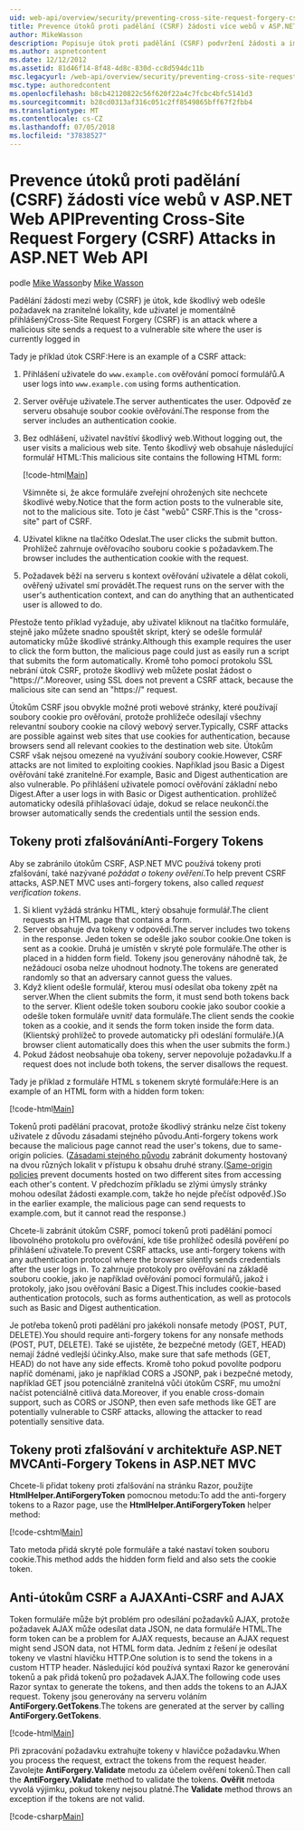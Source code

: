 ```yaml
---
uid: web-api/overview/security/preventing-cross-site-request-forgery-csrf-attacks
title: Prevence útoků proti padělání (CSRF) žádosti více webů v ASP.NET Web API | Dokumentace Microsoftu
author: MikeWasson
description: Popisuje útok proti padělání (CSRF) podvržení žádosti a implementovat opatření proti CSRF v ASP.NET Web API.
ms.author: aspnetcontent
ms.date: 12/12/2012
ms.assetid: 81d46f14-8f48-4d8c-830d-cc8d594dc11b
msc.legacyurl: /web-api/overview/security/preventing-cross-site-request-forgery-csrf-attacks
msc.type: authoredcontent
ms.openlocfilehash: b8cb42120822c56f620f22a4c7fcbc4bfc5141d3
ms.sourcegitcommit: b28cd0313af316c051c2ff8549865bff67f2fbb4
ms.translationtype: MT
ms.contentlocale: cs-CZ
ms.lasthandoff: 07/05/2018
ms.locfileid: "37838527"
---
```

<a name="preventing-cross-site-request-forgery-csrf-attacks-in-aspnet-web-api"></a><span data-ttu-id="e812e-103">Prevence útoků proti padělání (CSRF) žádosti více webů v ASP.NET Web API</span><span class="sxs-lookup"><span data-stu-id="e812e-103">Preventing Cross-Site Request Forgery (CSRF) Attacks in ASP.NET Web API</span></span>
====================
<span data-ttu-id="e812e-104">podle [Mike Wasson](https://github.com/MikeWasson)</span><span class="sxs-lookup"><span data-stu-id="e812e-104">by [Mike Wasson](https://github.com/MikeWasson)</span></span>

<span data-ttu-id="e812e-105">Padělání žádosti mezi weby (CSRF) je útok, kde škodlivý web odešle požadavek na zranitelné lokality, kde uživatel je momentálně přihlášený</span><span class="sxs-lookup"><span data-stu-id="e812e-105">Cross-Site Request Forgery (CSRF) is an attack where a malicious site sends a request to a vulnerable site where the user is currently logged in</span></span>

<span data-ttu-id="e812e-106">Tady je příklad útok CSRF:</span><span class="sxs-lookup"><span data-stu-id="e812e-106">Here is an example of a CSRF attack:</span></span>

1. <span data-ttu-id="e812e-107">Přihlášení uživatele do `www.example.com` ověřování pomocí formulářů.</span><span class="sxs-lookup"><span data-stu-id="e812e-107">A user logs into `www.example.com` using forms authentication.</span></span>
2. <span data-ttu-id="e812e-108">Server ověřuje uživatele.</span><span class="sxs-lookup"><span data-stu-id="e812e-108">The server authenticates the user.</span></span> <span data-ttu-id="e812e-109">Odpověď ze serveru obsahuje soubor cookie ověřování.</span><span class="sxs-lookup"><span data-stu-id="e812e-109">The response from the server includes an authentication cookie.</span></span>
3. <span data-ttu-id="e812e-110">Bez odhlášení, uživatel navštíví škodlivý web.</span><span class="sxs-lookup"><span data-stu-id="e812e-110">Without logging out, the user visits a malicious web site.</span></span> <span data-ttu-id="e812e-111">Tento škodlivý web obsahuje následující formulář HTML:</span><span class="sxs-lookup"><span data-stu-id="e812e-111">This malicious site contains the following HTML form:</span></span> 

    [!code-html[Main](preventing-cross-site-request-forgery-csrf-attacks/samples/sample1.html)]

    <span data-ttu-id="e812e-112">Všimněte si, že akce formuláře zveřejní ohrožených site nechcete škodlivé weby.</span><span class="sxs-lookup"><span data-stu-id="e812e-112">Notice that the form action posts to the vulnerable site, not to the malicious site.</span></span> <span data-ttu-id="e812e-113">Toto je část "webů" CSRF.</span><span class="sxs-lookup"><span data-stu-id="e812e-113">This is the "cross-site" part of CSRF.</span></span>
4. <span data-ttu-id="e812e-114">Uživatel klikne na tlačítko Odeslat.</span><span class="sxs-lookup"><span data-stu-id="e812e-114">The user clicks the submit button.</span></span> <span data-ttu-id="e812e-115">Prohlížeč zahrnuje ověřovacího souboru cookie s požadavkem.</span><span class="sxs-lookup"><span data-stu-id="e812e-115">The browser includes the authentication cookie with the request.</span></span>
5. <span data-ttu-id="e812e-116">Požadavek běží na serveru s kontext ověřování uživatele a dělat cokoli, ověřený uživatel smí provádět.</span><span class="sxs-lookup"><span data-stu-id="e812e-116">The request runs on the server with the user's authentication context, and can do anything that an authenticated user is allowed to do.</span></span>

<span data-ttu-id="e812e-117">Přestože tento příklad vyžaduje, aby uživatel kliknout na tlačítko formuláře, stejně jako můžete snadno spouštět skript, který se odešle formulář automaticky může škodlivé stránky.</span><span class="sxs-lookup"><span data-stu-id="e812e-117">Although this example requires the user to click the form button, the malicious page could just as easily run a script that submits the form automatically.</span></span> <span data-ttu-id="e812e-118">Kromě toho pomocí protokolu SSL nebrání útok CSRF, protože škodlivý web můžete poslat žádost o "https://".</span><span class="sxs-lookup"><span data-stu-id="e812e-118">Moreover, using SSL does not prevent a CSRF attack, because the malicious site can send an "https://" request.</span></span>

<span data-ttu-id="e812e-119">Útokům CSRF jsou obvykle možné proti webové stránky, které používají soubory cookie pro ověřování, protože prohlížeče odesílají všechny relevantní soubory cookie na cílový webový server.</span><span class="sxs-lookup"><span data-stu-id="e812e-119">Typically, CSRF attacks are possible against web sites that use cookies for authentication, because browsers send all relevant cookies to the destination web site.</span></span> <span data-ttu-id="e812e-120">Útokům CSRF však nejsou omezené na využívání soubory cookie.</span><span class="sxs-lookup"><span data-stu-id="e812e-120">However, CSRF attacks are not limited to exploiting cookies.</span></span> <span data-ttu-id="e812e-121">Například jsou Basic a Digest ověřování také zranitelné.</span><span class="sxs-lookup"><span data-stu-id="e812e-121">For example, Basic and Digest authentication are also vulnerable.</span></span> <span data-ttu-id="e812e-122">Po přihlášení uživatele pomocí ověřování základní nebo Digest.</span><span class="sxs-lookup"><span data-stu-id="e812e-122">After a user logs in with Basic or Digest authentication.</span></span> <span data-ttu-id="e812e-123">prohlížeč automaticky odesílá přihlašovací údaje, dokud se relace neukončí.</span><span class="sxs-lookup"><span data-stu-id="e812e-123">the browser automatically sends the credentials until the session ends.</span></span>

## <a name="anti-forgery-tokens"></a><span data-ttu-id="e812e-124">Tokeny proti zfalšování</span><span class="sxs-lookup"><span data-stu-id="e812e-124">Anti-Forgery Tokens</span></span>

<span data-ttu-id="e812e-125">Aby se zabránilo útokům CSRF, ASP.NET MVC používá tokeny proti zfalšování, také nazývané *požádat o tokeny ověření*.</span><span class="sxs-lookup"><span data-stu-id="e812e-125">To help prevent CSRF attacks, ASP.NET MVC uses anti-forgery tokens, also called *request verification tokens*.</span></span>

1. <span data-ttu-id="e812e-126">Si klient vyžádá stránku HTML, který obsahuje formulář.</span><span class="sxs-lookup"><span data-stu-id="e812e-126">The client requests an HTML page that contains a form.</span></span>
2. <span data-ttu-id="e812e-127">Server obsahuje dva tokeny v odpovědi.</span><span class="sxs-lookup"><span data-stu-id="e812e-127">The server includes two tokens in the response.</span></span> <span data-ttu-id="e812e-128">Jeden token se odešle jako soubor cookie.</span><span class="sxs-lookup"><span data-stu-id="e812e-128">One token is sent as a cookie.</span></span> <span data-ttu-id="e812e-129">Druhá je umístěn v skryté pole formuláře.</span><span class="sxs-lookup"><span data-stu-id="e812e-129">The other is placed in a hidden form field.</span></span> <span data-ttu-id="e812e-130">Tokeny jsou generovány náhodně tak, že nežádoucí osoba nelze uhodnout hodnoty.</span><span class="sxs-lookup"><span data-stu-id="e812e-130">The tokens are generated randomly so that an adversary cannot guess the values.</span></span>
3. <span data-ttu-id="e812e-131">Když klient odešle formulář, kterou musí odesílat oba tokeny zpět na server.</span><span class="sxs-lookup"><span data-stu-id="e812e-131">When the client submits the form, it must send both tokens back to the server.</span></span> <span data-ttu-id="e812e-132">Klient odešle token souboru cookie jako soubor cookie a odešle token formuláře uvnitř data formuláře.</span><span class="sxs-lookup"><span data-stu-id="e812e-132">The client sends the cookie token as a cookie, and it sends the form token inside the form data.</span></span> <span data-ttu-id="e812e-133">(Klientský prohlížeč to provede automaticky při odeslání formuláře.)</span><span class="sxs-lookup"><span data-stu-id="e812e-133">(A browser client automatically does this when the user submits the form.)</span></span>
4. <span data-ttu-id="e812e-134">Pokud žádost neobsahuje oba tokeny, server nepovoluje požadavku.</span><span class="sxs-lookup"><span data-stu-id="e812e-134">If a request does not include both tokens, the server disallows the request.</span></span>

<span data-ttu-id="e812e-135">Tady je příklad z formuláře HTML s tokenem skryté formuláře:</span><span class="sxs-lookup"><span data-stu-id="e812e-135">Here is an example of an HTML form with a hidden form token:</span></span>

[!code-html[Main](preventing-cross-site-request-forgery-csrf-attacks/samples/sample2.html)]

<span data-ttu-id="e812e-136">Tokenů proti padělání pracovat, protože škodlivý stránku nelze číst tokeny uživatele z důvodu zásadami stejného původu.</span><span class="sxs-lookup"><span data-stu-id="e812e-136">Anti-forgery tokens work because the malicious page cannot read the user's tokens, due to same-origin policies.</span></span> <span data-ttu-id="e812e-137">([Zásadami stejného původu](http://www.w3.org/Security/wiki/Same_Origin_Policy) zabránit dokumenty hostovaný na dvou různých lokalit v přístupu k obsahu druhé strany.</span><span class="sxs-lookup"><span data-stu-id="e812e-137">([Same-origin policies](http://www.w3.org/Security/wiki/Same_Origin_Policy) prevent documents hosted on two different sites from accessing each other's content.</span></span> <span data-ttu-id="e812e-138">V předchozím příkladu se zlými úmysly stránky mohou odesílat žádosti example.com, takže ho nejde přečíst odpověď.)</span><span class="sxs-lookup"><span data-stu-id="e812e-138">So in the earlier example, the malicious page can send requests to example.com, but it cannot read the response.)</span></span>

<span data-ttu-id="e812e-139">Chcete-li zabránit útokům CSRF, pomocí tokenů proti padělání pomocí libovolného protokolu pro ověřování, kde tiše prohlížeč odesílá pověření po přihlášení uživatele.</span><span class="sxs-lookup"><span data-stu-id="e812e-139">To prevent CSRF attacks, use anti-forgery tokens with any authentication protocol where the browser silently sends credentials after the user logs in.</span></span> <span data-ttu-id="e812e-140">To zahrnuje protokoly pro ověřování na základě souboru cookie, jako je například ověřování pomocí formulářů, jakož i protokoly, jako jsou ověřování Basic a Digest.</span><span class="sxs-lookup"><span data-stu-id="e812e-140">This includes cookie-based authentication protocols, such as forms authentication, as well as protocols such as Basic and Digest authentication.</span></span>

<span data-ttu-id="e812e-141">Je potřeba tokenů proti padělání pro jakékoli nonsafe metody (POST, PUT, DELETE).</span><span class="sxs-lookup"><span data-stu-id="e812e-141">You should require anti-forgery tokens for any nonsafe methods (POST, PUT, DELETE).</span></span> <span data-ttu-id="e812e-142">Také se ujistěte, že bezpečné metody (GET, HEAD) nemají žádné vedlejší účinky.</span><span class="sxs-lookup"><span data-stu-id="e812e-142">Also, make sure that safe methods (GET, HEAD) do not have any side effects.</span></span> <span data-ttu-id="e812e-143">Kromě toho pokud povolíte podporu napříč doménami, jako je například CORS a JSONP, pak i bezpečné metody, například GET jsou potenciálně zranitelná vůči útokům CSRF, mu umožní načíst potenciálně citlivá data.</span><span class="sxs-lookup"><span data-stu-id="e812e-143">Moreover, if you enable cross-domain support, such as CORS or JSONP, then even safe methods like GET are potentially vulnerable to CSRF attacks, allowing the attacker to read potentially sensitive data.</span></span>

## <a name="anti-forgery-tokens-in-aspnet-mvc"></a><span data-ttu-id="e812e-144">Tokeny proti zfalšování v architektuře ASP.NET MVC</span><span class="sxs-lookup"><span data-stu-id="e812e-144">Anti-Forgery Tokens in ASP.NET MVC</span></span>

<span data-ttu-id="e812e-145">Chcete-li přidat tokeny proti zfalšování na stránku Razor, použijte **HtmlHelper.AntiForgeryToken** pomocnou metodu:</span><span class="sxs-lookup"><span data-stu-id="e812e-145">To add the anti-forgery tokens to a Razor page, use the **HtmlHelper.AntiForgeryToken** helper method:</span></span>

[!code-cshtml[Main](preventing-cross-site-request-forgery-csrf-attacks/samples/sample3.cshtml)]

<span data-ttu-id="e812e-146">Tato metoda přidá skryté pole formuláře a také nastaví token souboru cookie.</span><span class="sxs-lookup"><span data-stu-id="e812e-146">This method adds the hidden form field and also sets the cookie token.</span></span>

## <a name="anti-csrf-and-ajax"></a><span data-ttu-id="e812e-147">Anti-útokům CSRF a AJAX</span><span class="sxs-lookup"><span data-stu-id="e812e-147">Anti-CSRF and AJAX</span></span>

<span data-ttu-id="e812e-148">Token formuláře může být problém pro odesílání požadavků AJAX, protože požadavek AJAX může odesílat data JSON, ne data formuláře HTML.</span><span class="sxs-lookup"><span data-stu-id="e812e-148">The form token can be a problem for AJAX requests, because an AJAX request might send JSON data, not HTML form data.</span></span> <span data-ttu-id="e812e-149">Jedním z řešení je odesílat tokeny ve vlastní hlavičku HTTP.</span><span class="sxs-lookup"><span data-stu-id="e812e-149">One solution is to send the tokens in a custom HTTP header.</span></span> <span data-ttu-id="e812e-150">Následující kód používá syntaxi Razor ke generování tokenů a pak přidá tokenů pro požadavek AJAX.</span><span class="sxs-lookup"><span data-stu-id="e812e-150">The following code uses Razor syntax to generate the tokens, and then adds the tokens to an AJAX request.</span></span> <span data-ttu-id="e812e-151">Tokeny jsou generovány na serveru voláním **AntiForgery.GetTokens**.</span><span class="sxs-lookup"><span data-stu-id="e812e-151">The tokens are generated at the server by calling **AntiForgery.GetTokens**.</span></span>

[!code-html[Main](preventing-cross-site-request-forgery-csrf-attacks/samples/sample4.html)]

<span data-ttu-id="e812e-152">Při zpracování požadavku extrahujte tokeny v hlavičce požadavku.</span><span class="sxs-lookup"><span data-stu-id="e812e-152">When you process the request, extract the tokens from the request header.</span></span> <span data-ttu-id="e812e-153">Zavolejte **AntiForgery.Validate** metodu za účelem ověření tokenů.</span><span class="sxs-lookup"><span data-stu-id="e812e-153">Then call the **AntiForgery.Validate** method to validate the tokens.</span></span> <span data-ttu-id="e812e-154">**Ověřit** metoda vyvolá výjimku, pokud tokeny nejsou platné.</span><span class="sxs-lookup"><span data-stu-id="e812e-154">The **Validate** method throws an exception if the tokens are not valid.</span></span>

[!code-csharp[Main](preventing-cross-site-request-forgery-csrf-attacks/samples/sample5.cs)]
